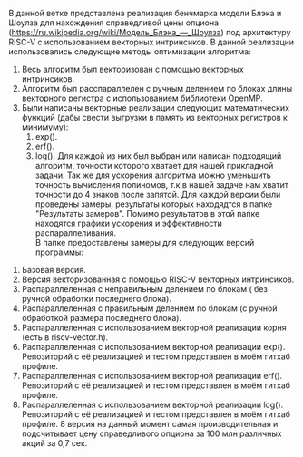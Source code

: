 В данной ветке представлена реализация бенчмарка модели Блэка и Шоулза для нахождения справедливой цены опциона (https://ru.wikipedia.org/wiki/Модель_Блэка_—_Шоулза) под архитектуру RISC-V с использованием векторных интринсиков.
В данной реализации использовались следующие методы оптимизации алгоритма:
1. Весь алгоритм был векторизован с помощью векторных интринсиков.
2. Алгоритм был расспараллелен  с ручным делением по блоках длины векторного регистра с использованием библиотеки OpenMP.
3. Были написаны векторные реализации  следующих математических функций (дабы свести выгрузки в память из векторных регистров к минимуму):
   1) exp().
   2) erf().
   3) log().
   Для каждой из них был выбран или написан подходящий алгоритм, точности которого хватает для нашей прикладной задачи. Так же для ускорения алгоритма можно уменьшить точность вычисления полиномов, т.к в нашей задаче нам хватит точности до 4 знаков после запятой.
   Для каждой версии были проведены замеры, результаты которых находядтся в папке "Результаты замеров". Помимо результатов в этой папке находятся графики ускорения и эффективности распараллеливания.                                                                                                   
 В папке предоставлены замеры для следующих версий программы:
1) Базовая версия.
2) Версия векторизованная с помощью RISC-V векторных интринсиков.
3) Распараллеленная с неправильным делением по блокам ( без ручной обработки последнего блока).
4) Распараллеленная с правильным делением по блокам (с ручной обработкой размера последнего блока).
5) Распараллеленная с  использованием векторной реализации корня (есть в riscv-vector.h).
6) Распараллеленная с  использованием векторной реализации exp(). Репозиторий с её реализацией и тестом представлен в  моём гитхаб профиле.
7) Распараллеленная с  использованием векторной реализации erf(). Репозиторий с её реализацией и тестом представлен в  моём гитхаб профиле.
8) Распараллеленная с  использованием векторной реализации log(). Репозиторий с её реализацией и тестом представлен в  моём гитхаб профиле. 8 версия на данный момент самая производительная и подсчитывает цену справедливого опциона за 100 млн различных акций за 0,7 сек.
   
